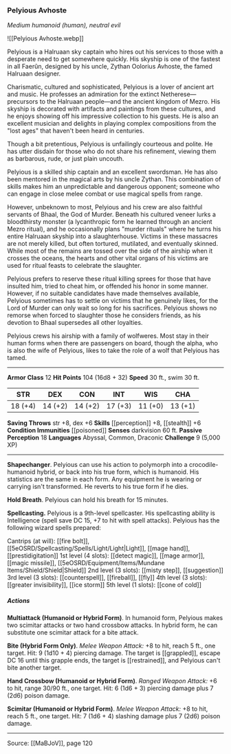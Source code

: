 ### Pelyious Avhoste
_Medium humanoid (human), neutral evil_

![[Pelyious Avhoste.webp]]

Pelyious is a Halruaan sky captain who hires out his services to those with a desperate need to get somewhere quickly. His skyship is one of the fastest in all Faerûn, designed by his uncle, Zythan Oolorius Avhoste, the famed Halruaan designer.

Charismatic, cultured and sophisticated, Pelyious is a lover of ancient art and music. He professes an admiration for the extinct Netherese—precursors to the Halruaan people—and the ancient kingdom of Mezro. His skyship is decorated with artifacts and paintings from these cultures, and he enjoys showing off his impressive collection to his guests. He is also an excellent musician and delights in playing complex compositions from the "lost ages" that haven't been heard in centuries.

Though a bit pretentious, Pelyious is unfailingly courteous and polite. He has utter disdain for those who do not share his refinement, viewing them as barbarous, rude, or just plain uncouth.

Pelyious is a skilled ship captain and an excellent swordsman. He has also been mentored in the magical arts by his uncle Zythan. This combination of skills makes him an unpredictable and dangerous opponent; someone who can engage in close melee combat or use magical spells from range.

However, unbeknown to most, Pelyious and his crew are also faithful servants of Bhaal, the God of Murder. Beneath his cultured veneer lurks a bloodthirsty monster (a lycanthropic form he learned through an ancient Mezro ritual), and he occasionally plans "murder rituals" where he turns his entire Halruaan skyship into a slaughterhouse. Victims in these massacres are not merely killed, but often tortured, mutilated, and eventually skinned. While most of the remains are tossed over the side of the airship when it crosses the oceans, the hearts and other vital organs of his victims are used for ritual feasts to celebrate the slaughter.

Pelyious prefers to reserve these ritual killing sprees for those that have insulted him, tried to cheat him, or offended his honor in some manner. However, if no suitable candidates have made themselves available, Pelyious sometimes has to settle on victims that he genuinely likes, for the Lord of Murder can only wait so long for his sacrifices. Pelyious shows no remorse when forced to slaughter those he considers friends, as his devotion to Bhaal supersedes all other loyalties.

Pelyious crews his airship with a family of wolfweres. Most stay in their human forms when there are passengers on board, though the alpha, who is also the wife of Pelyious, likes to take the role of a wolf that Pelyious has tamed.



---

**Armor Class** 12
**Hit Points** 104 (16d8 + 32)
**Speed** 30 ft., swim 30 ft.

| STR     | DEX     | CON     | INT     | WIS     | CHA     |
|---------|---------|---------|---------|---------|---------|
| 18 (+4) | 14 (+2) | 14 (+2) | 17 (+3) | 11 (+0) | 13 (+1) |

**Saving Throws** str +8, dex +6
**Skills** [[perception]] +8, [[stealth]] +6
**Condition Immunities** [[poisoned]]
**Senses** darkvision 60 ft.
**Passive Perception** 18
**Languages** Abyssal, Common, Draconic
**Challenge** 9 (5,000 XP)

---

**Shapechanger**. Pelyious can use his action to polymorph into a crocodile-humanoid hybrid, or back into his true form, which is humanoid. His statistics are the same in each form. Any equipment he is wearing or carrying isn't transformed. He reverts to his true form if he dies.

**Hold Breath**. Pelyious can hold his breath for 15 minutes.

**Spellcasting.** Pelyious is a 9th-level spellcaster. His spellcasting ability is Intelligence (spell save DC 15, +7 to hit with spell attacks). Pelyious has the following wizard spells prepared:

Cantrips (at will): [[fire bolt]], [[5eOSRD/Spellcasting/Spells/Light/Light|Light]], [[mage hand]], [[prestidigitation]]
1st level (4 slots): [[detect magic]], [[mage armor]], [[magic missile]], [[5eOSRD/Equipment/Items/Mundane Items/Shield/Shield|Shield]]
2nd level (3 slots): [[misty step]], [[suggestion]]
3rd level (3 slots): [[counterspell]], [[fireball]], [[fly]]
4th level (3 slots): [[greater invisibility]], [[ice storm]]
5th level (1 slots): [[cone of cold]]

##### Actions
**Multiattack (Humanoid or Hybrid Form)**. In humanoid form, Pelyious makes two scimitar attacks or two hand crossbow attacks. In hybrid form, he can substitute one scimitar attack for a bite attack.

**Bite (Hybrid Form Only)**. _Melee Weapon Attack:_ +8 to hit, reach 5 ft., one target. Hit: 9 (1d10 + 4) piercing damage. The target is [[grappled]], escape DC 16 until this grapple ends, the target is [[restrained]], and Pelyious can't bite another target.

**Hand Crossbow (Humanoid or Hybrid Form)**. _Ranged Weapon Attack:_ +6 to hit, range 30/90 ft., one target. Hit: 6 (1d6 + 3) piercing damage plus 7 (2d6) poison damage.

**Scimitar (Humanoid or Hybrid Form)**. _Melee Weapon Attack:_ +8 to hit, reach 5 ft., one target. Hit: 7 (1d6 + 4) slashing damage plus 7 (2d6) poison damage.


---

Source: [[MaBJoV]], page 120